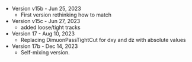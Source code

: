 

* Version v15b - Jun 25, 2023
   * First version rethinking how to match
* Version v15c - Jun 27, 2023
   * added loose/tight tracks
* Version 17 - Aug 10, 2023
   * Replacing DimuonPassTightCut for dxy and dz with absolute values
* Version 17b - Dec 14, 2023
   * Self-mixing version.
